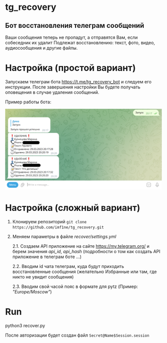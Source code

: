 # tg_recovery
## Бот восстановления телеграм сообщений
Ваши сообщения теперь не пропадут, а отправятся Вам, если собеседник их удалит
Подлежат восстановлению: текст, фото, видео, аудиосообщения и другие файлы.

# Настройка (простой вариант)
Запускаем телеграм бота https://t.me/tg_recovery_bot и следуем его инструкции.
После завершения настройки Вы будете получать оповещения в случае удаления сообщений.

Пример работы бота:

![screen](welcome.png "Title")

# Настройка (сложный вариант)

1. Клонируем репозиторий `git clone https://github.com/imf1ne/tg_recovery.git`

2. Меняем параметры в файле *recover/settings.yml*

    2.1. Создаем API приложение на сайте https://my.telegram.org/ и берем значения *api_id*, *api_hash* (подробности о том как создать API приложение в телеграм боте ...)

    2.2. Вводим id чата телеграм, куда будут приходить восстановленные сообщения (желательно Избранные или там, где никто не увидит сообщения)

    2.3. Вводим свой часой пояс в формате для pytz (Пример: *"Europe/Moscow"*)


# Run

python3 recover.py

После авторизации будет создан файл `Secret@Name$Session.session`
